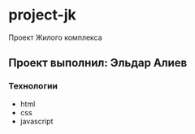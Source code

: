 # project-jk
Проект Жилого комплекса

## Проект выполнил: Эльдар Алиев

### Технологии
- html
- css
- javascript

